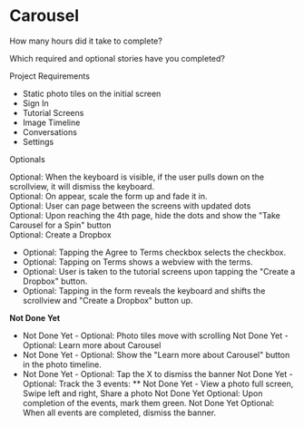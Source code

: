 # Carousel

How many hours did it take to complete? 

Which required and optional stories have you completed?

Project Requirements

* Static photo tiles on the initial screen  
* Sign In  
* Tutorial Screens   
* Image Timeline    
* Conversations    
* Settings    

Optionals

Optional: When the keyboard is visible, if the user pulls down on the scrollview, it will dismiss the keyboard.  
Optional: On appear, scale the form up and fade it in.  
Optional: User can page between the screens with updated dots  
Optional: Upon reaching the 4th page, hide the dots and show the "Take Carousel for a Spin" button  
Optional: Create a Dropbox
* Optional: Tapping the Agree to Terms checkbox selects the checkbox.
* Optional: Tapping on Terms shows a webview with the terms.
* Optional: User is taken to the tutorial screens upon tapping the "Create a Dropbox" button.
* Optional: Tapping in the form reveals the keyboard and shifts the scrollview and "Create a Dropbox" button up.

**Not Done Yet**

* Not Done Yet - Optional: Photo tiles move with scrolling
Not Done Yet - Optional: Learn more about Carousel
* Not Done Yet - Optional: Show the "Learn more about Carousel" button in the photo timeline.
* Not Done Yet - Optional: Tap the X to dismiss the banner
Not Done Yet - Optional: Track the 3 events:
** Not Done Yet - View a photo full screen, Swipe left and right, Share a photo
Not Done Yet Optional: Upon completion of the events, mark them green.
Not Done Yet Optional: When all events are completed, dismiss the banner.

